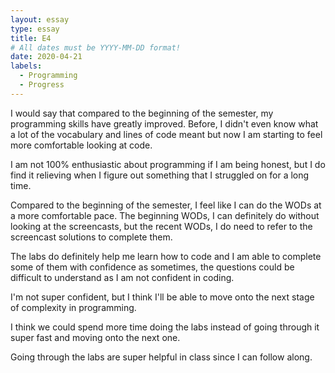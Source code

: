 ```yaml
---
layout: essay
type: essay
title: E4
# All dates must be YYYY-MM-DD format!
date: 2020-04-21
labels:
  - Programming
  - Progress
---
```


I would say that compared to the beginning of the semester, my programming skills have greatly improved. Before, I didn't even know what a lot of the vocabulary and lines of code meant but now I am starting to feel more comfortable looking at code.

I am not 100% enthusiastic about programming if I am being honest, but I do find it relieving when I figure out something that I struggled on for a long time.

Compared to the beginning of the semester, I feel like I can do the WODs at a more comfortable pace. The beginning WODs, I can definitely do without looking at the screencasts, but the recent WODs, I do need to refer to the screencast solutions to complete them.

The labs do definitely help me learn how to code and I am able to complete some of them with confidence as sometimes, the questions could be difficult to understand as I am not confident in coding.

I'm not super confident, but I think I'll be able to move onto the next stage of complexity in programming.

I think we could spend more time doing the labs instead of going through it super fast and moving onto the next one.

Going through the labs are super helpful in class since I can follow along.
